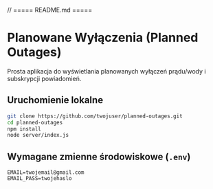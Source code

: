 // ===== README.md =====
# Planowane Wyłączenia (Planned Outages)

Prosta aplikacja do wyświetlania planowanych wyłączeń prądu/wody i subskrypcji powiadomień.

## Uruchomienie lokalne
```bash
git clone https://github.com/twojuser/planned-outages.git
cd planned-outages
npm install
node server/index.js
```

## Wymagane zmienne środowiskowe (`.env`)
```
EMAIL=twojemail@gmail.com
EMAIL_PASS=twojehaslo
